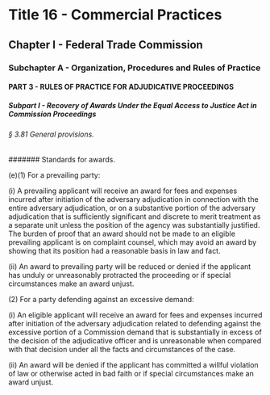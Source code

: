 
# Title 16 - Commercial Practices
## Chapter I - Federal Trade Commission
### Subchapter A - Organization, Procedures and Rules of Practice
#### PART 3 - RULES OF PRACTICE FOR ADJUDICATIVE PROCEEDINGS
##### Subpart I - Recovery of Awards Under the Equal Access to Justice Act in Commission Proceedings
###### § 3.81 General provisions.
####### Standards for awards.

(e)(1) For a prevailing party:

(i) A prevailing applicant will receive an award for fees and expenses incurred after initiation of the adversary adjudication in connection with the entire adversary adjudication, or on a substantive portion of the adversary adjudication that is sufficiently significant and discrete to merit treatment as a separate unit unless the position of the agency was substantially justified. The burden of proof that an award should not be made to an eligible prevailing applicant is on complaint counsel, which may avoid an award by showing that its position had a reasonable basis in law and fact.

(ii) An award to prevailing party will be reduced or denied if the applicant has unduly or unreasonably protracted the proceeding or if special circumstances make an award unjust.

(2) For a party defending against an excessive demand:

(i) An eligible applicant will receive an award for fees and expenses incurred after initiation of the adversary adjudication related to defending against the excessive portion of a Commission demand that is substantially in excess of the decision of the adjudicative officer and is unreasonable when compared with that decision under all the facts and circumstances of the case.

(ii) An award will be denied if the applicant has committed a willful violation of law or otherwise acted in bad faith or if special circumstances make an award unjust.
